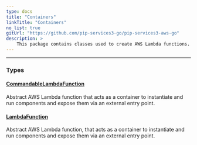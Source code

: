 ```yaml
---
type: docs
title: "Containers"
linkTitle: "Containers"
no_list: true
gitUrl: "https://github.com/pip-services3-go/pip-services3-aws-go"
description: >
    This package contains classes used to create AWS Lambda functions.
---
```

---

<div class="module-body"> 

### Types

#### [CommandableLambdaFunction](commandable_lambda_function)
Abstract AWS Lambda function that acts as a container to instantiate and run components and expose them via an external entry point.

#### [LambdaFunction](lambda_function)
Abstract AWS Lambda function, that acts as a container to instantiate and run components and expose them via an external entry point.

</div>
